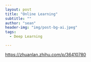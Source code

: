 ```yaml
---
layout: post
title: "Online Learning"
subtitle: ""
author: "sean"
header-img: "img/post-bg-ai.jpeg"
tags:
  - Deep Learning

---
```






https://zhuanlan.zhihu.com/p/36410780